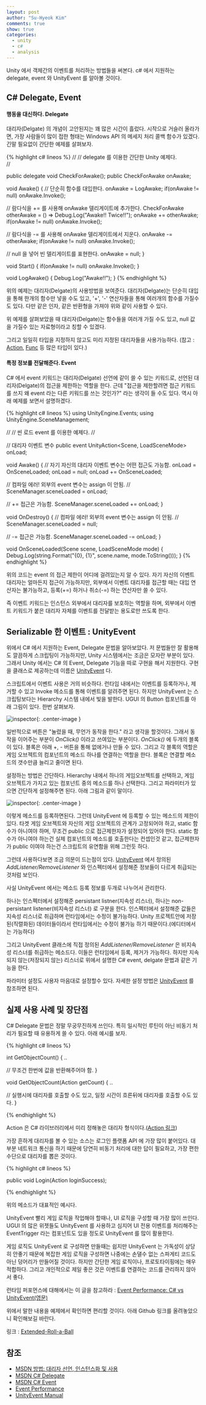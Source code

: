 ```yaml
---
layout: post
author: "Su-Hyeok Kim"
comments: true
show: true
categories:
  - unity
  - c#
  - analysis
---
```


Unity 에서 객체간의 이벤트를 처리하는 방법들을 써본다. c# 에서 지원하는 delegate, event 와 UnityEvent 를 알아볼 것이다.

## C# Delegate, Event

#### 행동을 대신하다. Delegate

대리자(Delgate) 의 개념이 고안된지는 꽤 많은 시간이 흘렀다. 시작으로 거슬러 올라가면, 가장 사람들이 많이 접한 형태는 Windows API 의 메세지 처리 콜백 함수가 있겠다. 긴말 필요없이 간단한 예제를 살펴보자.

{% highlight c# lineos %}
//
// delegate 를 이용한 간단한 Unity 예제다.  
//

public delegate void CheckForAwake();
public CheckForAwake onAwake;

void Awake()
{
  // 단순히 함수를 대입한다.
  onAwake = LogAwake;
  if(onAwake != null) onAwake.Invoke();

  // 람다식을 += 를 사용해 onAwake 델리게이트에 추가한다.
  CheckForAwake otherAwake = () => Debug.Log("Awake!! Twice!!");
  onAwake += otherAwake;
  if(onAwake != null) onAwake.Invoke();

  // 람다식을 -= 를 사용해 onAwake 델리게이트에서 지운다.
  onAwake -= otherAwake;
  if(onAwake != null) onAwake.Invoke();

  // null 을 넣어 빈 델리게이트를 표현한다.
  onAwake = null;
}

void Start()
{
  if(onAwake != null) onAwake.Invoke();
}

void LogAwake()
{
  Debug.Log("Awake!!");
}
{% endhighlight %}

위의 예제는 대리자(Delgate)의 사용방법을 보여준다. 대리자(Delgate)는 단순히 대입을 통해 한개의 함수만 넣을 수도 있고, '+', '-' 연산자들을 통해 여러개의 함수를 가질수도 있다. 다만 같은 인자, 같은 반환형을 가져야 위와 같이 사용할 수 있다.

위 예제를 살펴보았을 때 대리자(Delgate)는 함수들을 여러개 가질 수도 있고, null 값을 가질수 있는 자료형이라고 칭할 수 있겠다.

그리고 일일히 타입을 지정하지 않고도 미리 지정된 대리자들을 사용가능하다. (참고 : [Action](https://msdn.microsoft.com/ko-kr/library/018hxwa8.aspx), [Func](https://msdn.microsoft.com/ko-kr/library/bb549151.aspx) 등 많은 타입이 있다.)

#### 특정 정보를 전달해준다. Event

C# 에서 event 키워드는 대리자(Delgate) 선언에 같이 쓸 수 있는 키워드로, 선언된 대리자(Delgate)의 접근을 제한하는 역할을 한다. 근데 "접근을 제한할려면 접근 키워드를 쓰지 왜 event 라는 다른 키워드를 쓰는 것인가?" 라는 생각이 들 수도 있다. 역시 아래 예제를 보면서 설명하겠다.

{% highlight c# lineos %}
using UnityEngine.Events;
using UnityEngine.SceneManagement;

//
// 씬 로드 event 를 이용한 예제다.
//

// 대리자 이벤트 변수
public event UnityAction<Scene, LoadSceneMode> onLoad;

void Awake()
{
  // 자기 자신의 대리자 이벤트 변수는 어떤 접근도 가능함.
  onLoad = OnSceneLoaded;
  onLoad = null;
  onLoad += OnSceneLoaded;

  // 컴파일 에러! 외부의 event 변수는 assign 이 안됨.
  // SceneManager.sceneLoaded = onLoad;

  // += 접근은 가능함.
  SceneManager.sceneLoaded += onLoad;
}

void OnDestroy()
{
  // 컴파일 에러! 외부의 event 변수는 assign 이 안됨.
  // SceneManager.sceneLoaded = null;

  // -= 접근은 가능함.
  SceneManager.sceneLoaded -= onLoad;
}

void OnSceneLoaded(Scene scene, LoadSceneMode mode)
{
  Debug.Log(string.Format("{0}, {1}", scene.name, mode.ToString()));
}
{% endhighlight %}

위의 코드는 event 의 접근 제한이 어디에 걸려있는지 알 수 있다. 자기 자신의 이벤트 대리자는 얼마든지 접근이 가능하지만, 외부에서 이벤트 대리자를 접근할 때는 대입 연산자는 불가능하고, 등록(+=) 하거나 취소(-=) 하는 연산자만 쓸 수 있다.

즉 이벤트 키워드는 인스턴스 외부에서 대리자를 보호하는 역할을 하며, 외부에서 이벤트 키워드가 붙은 대리자 자체를 이벤트를 전달받는 용도로만 쓰도록 한다.

## Serializable 한 이벤트 : UnityEvent

위에서 C# 에서 지원하는 Event, Delegate 문법을 알아보았다. 저 문법들만 잘 활용해도 깔끔하게 스크립팅이 가능하지만, Unity 시스템에서는 조금은 모자란 부분이 있다. 그래서 Unity 에서는 C# 의 Event, Delegate 기능을 따로 구현을 해서 지원한다. 구현을 클래스로 제공하는데 이름은 [UnityEvent](https://docs.unity3d.com/ScriptReference/Events.UnityEvent.html) 다.

스크립트에서 이벤트 사용은 거의 비슷하다. 런타임 내에서는 이벤트를 등록하거나, 제거할 수 있고 Invoke 메소드를 통해 이벤트를 알려주면 된다. 하지만 UnityEvent 는 스크립팅보다는 Hierarchy 시스템 내에서 빛을 발한다. UGUI 의 Button 컴포넌트를 아래 그림이 있다. 한번 살펴보자.

![inspector](/images/eventhandling-inspector.png){: .center-image }

일반적으로 버튼은 "눌렸을 때, 무언가 동작을 한다." 라고 생각을 할것이다. 그래서 동작을 이어주는 부분이 _OnClick()_ 이라고 쓰여있는 부분이다. _OnClick()_ 에 두개의 블록이 있다. 블록은 아래 +, - 버튼을 통해 없에거나 만들 수 있다. 그리고 각 블록의 역할은 게임 오브젝트의 컴포넌트의 메소드 하나를 연결하는 역할을 한다. 블록은 연결할 메소드의 갯수만큼 늘리고 줄이면 된다.

설정하는 방법은 간단하다. Hierarchy 내에서 하나의 게임오브젝트를 선택하고, 게임 오브젝트가 가지고 있는 컴포넌트 중의 메소드를 하나 선택한다. 그리고 파라미터가 있으면 간단하게 설정해주면 된다. 아래 그림과 같이 말이다.

![inspector](/images/eventhandling-inspector-select-method.png){: .center-image }

이렇게 메소드를 등록하면된다. 그런데 UnityEvent 에 등록할 수 있는 메소드의 제한이 있다. 타겟 게임 오브젝트와 자신의 게임 오브젝트의 관계가 고정되어야 하고, static 함수가 아니여야 하며, 무조건 public 으로 접근제한자가 설정되어 있어야 한다. static 함수가 아니여야 하는건 실제 컴포넌트의 메소드를 호출한다는 컨셉인것 같고, 접근제한자가 public 이여야 하는건 스크립트의 유연함을 위해 그런듯 하다.

그런데 사용하다보면 조금 의문이 드는점이 있다. [UnityEvent](https://docs.unity3d.com/ScriptReference/Events.UnityEvent.html) 에서 정의된 _AddListener/RemoveListener_ 와 인스펙터에서 설정해준 정보들이 다르게 취급되는 것처럼 보인다.

사실 UnityEvent 에서는 메소드 등록 정보를 두개로 나누어서 관리한다.

하나는 인스펙터에서 설정해준 persistant listner(지속성 리스너), 하나는 non-persistant listener(비지속성 리스너) 로 구분을 한다. 인스펙터에서 설정해준 값들은 지속성 리스너로 취급하며 런타임에서는 수정이 불가능하다. Unity 프로젝트안에 저장된(직렬화된) 데이터들이라서 런타임에서는 수정이 불가능 하기 때문이다.(에디터에서는 가능하다)

그리고 UnityEvent 클래스에 직접 정의된 _AddListener/RemoveListener_ 은 비지속성 리스너를 취급하는 메소드다. 이들은 런타임에서 등록, 제거가 가능하다. 하지만 지속되지 않는(저장되지 않는) 리스너로 위에서 설명한 C# event, delgate 문법과 같은 기능을 한다.

파라미터 설정도 사용자 마음대로 설정할수 있다. 자세한 설정 방법은 [UnityEvent](https://docs.unity3d.com/ScriptReference/Events.UnityEvent_1.html) 를 참조하면 된다.

## 실제 사용 사례 및 장단점

C# Delegate 문법은 정말 무궁무진하게 쓰인다. 특히 일시적인 루틴이 아닌 비동기 처리가 필요할 때 유용하게 쓸 수 있다. 아래 예시를 보자.

{% highlight c# lineos %}

int GetObjectCount()
{
  ..

  // 무조건 한번에 값을 반환해주어야 함.
}

void GetObjectCount(Action<int> getCount)
{
  ..

  // 실행시에 대리자를 호출할 수도 있고, 일정 시간이 흐른뒤에 대리자를 호출할 수도 있다.
}

{% endhighlight %}

Action 은 C# 라이브러리에서 미리 정해놓은 대리자 형식이다.([Action 링크](https://msdn.microsoft.com/ko-kr/library/018hxwa8.aspx))

가장 흔하게 대리자를 볼 수 있는 소스는 로그인 플랫폼 API 에 가장 많이 붙어있다. 대부분 네트워크 통신을 하기 때문에 당연히 비동기 처리에 대한 답이 필요하고, 가장 편한 수단으로 대리자를 뽑은 것이다.

{% highlight c# lineos %}

public void Login(Action<bool> loginSuccess);

{% endhighlight %}

위의 메소드가 대표적인 예시다.

UnityEvent 빨리 게임 로직을 작업해야 할때나, UI 로직을 구성할 때 가장 많이 쓰인다. UGUI 의 많은 위젯들도 UnityEvent 를 사용하고 심지어 UI 전용 이벤트를 처리해주는 EventTrigger 라는 컴포넌트도 있을 정도로 UnityEvent 를 많이 활용한다.

게임 로직도 UnityEvent 로 구성하면 만들때는 쉽지만 UnityEvent 는 가독성이 상당히 안좋기 때문에 복잡한 게임 로직을 구성하면 나중에는 손댈수 없는 스파게티 코드도 아닌 덩어리가 만들어질 것이다. 하지만 간단한 게임 로직이나, 프로토타이핑에는 매우 적합하다. 그리고 개인적으로 제일 좋은 것은 이벤트를 연결하는 코드를 관리하지 않아서 좋다.

런타임 퍼포먼스에 대해에서는 이 글을 참고하라 : [Event Performance: C# vs UnityEvent(영문)](http://jacksondunstan.com/articles/3335)

위에서 말한 내용을 예제에서 확인하면 편리할 것이다. 아래 Github 링크를 올려놓았으니 확인해보길 바란다.

링크 : [Extended-Roll-a-Ball](https://github.com/hrmrzizon/Extended-Roll-a-Ball)

## 참조

- [MSDN 방법: 대리자 선언, 인스턴스화 및 사용](https://msdn.microsoft.com/ko-kr/library/ms173176.aspx)
- [MSDN C# Delegate](https://msdn.microsoft.com/ko-kr/library/ms173172.aspx)
- [MSDN C# Event](https://msdn.microsoft.com/ko-kr/library/awbftdfh.aspx)
- [Event Performance](http://jacksondunstan.com/articles/3335)
- [UnityEvent Manual](https://docs.unity3d.com/kr/current/Manual/UnityEvents.html)
